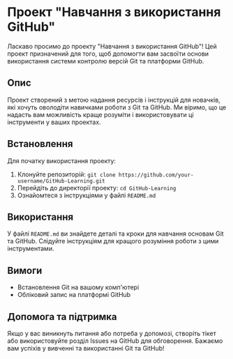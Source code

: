 # Проект "Навчання з використання GitHub"

Ласкаво просимо до проекту "Навчання з використання GitHub"! Цей проект призначений для того, щоб допомогти вам засвоїти основи використання системи контролю версій Git та платформи GitHub.

## Опис

Проект створений з метою надання ресурсів і інструкцій для новачків, які хочуть оволодіти навичками роботи з Git та GitHub. Ми віримо, що це надасть вам можливість краще розуміти і використовувати ці інструменти у ваших проектах.

## Встановлення

Для початку використання проекту:

1. Клонуйте репозиторій: `git clone https://github.com/your-username/GitHub-Learning.git`
2. Перейдіть до директорії проекту: `cd GitHub-Learning`
3. Ознайомтеся з інструкціями у файлі `README.md`

   

## Використання

У файлі `README.md` ви знайдете деталі та кроки для навчання основам Git та GitHub. Слідуйте інструкціям для кращого розуміння роботи з цими інструментами.

## Вимоги

- Встановлення Git на вашому комп'ютері
- Обліковий запис на платформі GitHub

## Допомога та підтримка

Якщо у вас виникнуть питання або потреба у допомозі, створіть тікет або використовуйте розділ Issues на GitHub для обговорення. Бажаємо вам успіхів у вивченні та використанні Git та GitHub!
